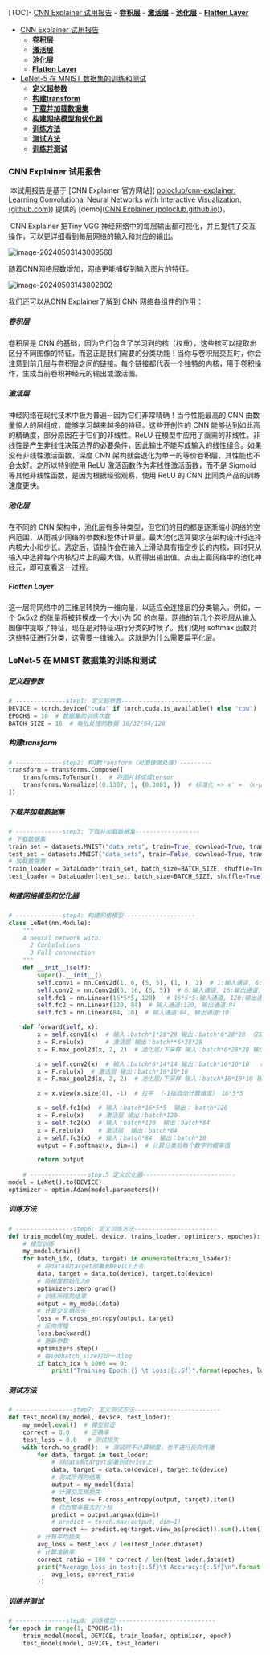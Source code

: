 

[TOC]- [CNN Explainer 试用报告](#cnn-explainer-试用报告)
    - [**卷积层**](#卷积层)
    - [**激活层**](#激活层)
    - [**池化层**](#池化层)
    - [**Flatten Layer**](#flatten-layer)
- [CNN Explainer 试用报告](#cnn-explainer-试用报告)
    - [**卷积层**](#卷积层)
    - [**激活层**](#激活层)
    - [**池化层**](#池化层)
    - [**Flatten Layer**](#flatten-layer)
- [LeNet-5 在 MNIST 数据集的训练和测试](#lenet-5-在-mnist-数据集的训练和测试)
    - [**定义超参数**](#定义超参数)
    - [**构建transform**](#构建transform)
    - [**下载并加载数据集**](#下载并加载数据集)
    - [**构建网络模型和优化器**](#构建网络模型和优化器)
    - [**训练方法**](#训练方法)
    - [**测试方法**](#测试方法)
    - [**训练并测试**](#训练并测试)


### CNN Explainer 试用报告

​	本试用报告是基于 [CNN Explainer 官方网站]( [poloclub/cnn-explainer: Learning Convolutional Neural Networks with Interactive Visualization. (github.com)](https://github.com/poloclub/cnn-explainer?tab=readme-ov-file)) 提供的 [demo]([CNN Explainer (poloclub.github.io)](https://poloclub.github.io/cnn-explainer/))。

​	CNN Explainer 把Tiny VGG 神经网络中的每层输出都可视化，并且提供了交互操作，可以更详细看到每层网络的输入和对应的输出。

![image-20240503143009568](assets/image-20240503143009568-1714717891104-2.png)

随着CNN网络层数增加，网络更能捕捉到输入图片的特征。

![image-20240503143802802](assets/image-20240503143802802-1714718285444-1-1714718288327-3.png)

我们还可以从CNN Explainer了解到 CNN 网络各组件的作用：

##### **卷积层**

卷积层是 CNN 的基础，因为它们包含了学习到的核（权重），这些核可以提取出区分不同图像的特征，而这正是我们需要的分类功能！当你与卷积层交互时，你会注意到前几层与卷积层之间的链接。每个链接都代表一个独特的内核，用于卷积操作，生成当前卷积神经元的输出或激活图。

##### **激活层**

神经网络在现代技术中极为普遍--因为它们非常精确！当今性能最高的 CNN 由数量惊人的层组成，能够学习越来越多的特征。这些开创性的 CNN 能够达到如此高的精确度，部分原因在于它们的非线性。ReLU 在模型中应用了亟需的非线性。非线性是产生非线性决策边界的必要条件，因此输出不能写成输入的线性组合。如果没有非线性激活函数，深度 CNN 架构就会退化为单一的等价卷积层，其性能也不会太好。之所以特别使用 ReLU 激活函数作为非线性激活函数，而不是 Sigmoid 等其他非线性函数，是因为根据经验观察，使用 ReLU 的 CNN 比同类产品的训练速度更快。

##### **池化层** 

在不同的 CNN 架构中，池化层有多种类型，但它们的目的都是逐渐缩小网络的空间范围，从而减少网络的参数和整体计算量。最大池化运算要求在架构设计时选择内核大小和步长。选定后，该操作会在输入上滑动具有指定步长的内核，同时只从输入中选择每个内核切片上的最大值，从而得出输出值。点击上面网络中的池化神经元，即可查看这一过程。

##### **Flatten Layer**

这一层将网络中的三维层转换为一维向量，以适应全连接层的分类输入。例如，一个 5x5x2 的张量将被转换成一个大小为 50 的向量。网络的前几个卷积层从输入图像中提取了特征，现在是对特征进行分类的时候了。我们使用 softmax 函数对这些特征进行分类，这需要一维输入。这就是为什么需要扁平化层。

### LeNet-5 在 MNIST 数据集的训练和测试

##### **定义超参数**

```python
# --------------step1: 定义超参数-------------------------
DEVICE = torch.device("cuda" if torch.cuda.is_available() else "cpu")  # 是否用GPU
EPOCHS = 10  # 数据集的训练次数
BATCH_SIZE = 16  # 每批处理的数据 16/32/64/128
```

##### **构建transform**

```python
# -------------step2: 构建transform（对图像做处理）---------
transform = transforms.Compose([
    transforms.ToTensor(),  # 将图片转成成tensor
    transforms.Normalize((0.1307, ), (0.3081, ))  # 标准化 => x' = （x-μ）/σ
])
```

##### **下载并加载数据集**

```python
# -------------step3: 下载并加载数据集------------------
# 下载数据集
train_set = datasets.MNIST("data_sets", train=True, download=True, transform=transform)
test_set = datasets.MNIST("data_sets", train=False, download=True, transform=transform)
# 加载数据集
train_loader = DataLoader(train_set, batch_size=BATCH_SIZE, shuffle=True)
test_loader = DataLoader(test_set, batch_size=BATCH_SIZE, shuffle=True)
```

##### **构建网络模型和优化器**

```python
# -------------step4: 构建网络模型--------------------
class LeNet(nn.Module):
    """
    A neural network with:
      2 Conbolutions
      3 Full connnection
    """
    def __init__(self):
        super().__init__()
        self.conv1 = nn.Conv2d(1, 6, (5, 5), (1, ), 2)  # 1:输入通道, 6:输出通道, (5,5):kernel_size, 1:stride, 2:padding
        self.conv2 = nn.Conv2d(6, 16, (5, 5))  # 6:输入通道, 16:输出通道, (5,5):kernel_size
        self.fc1 = nn.Linear(16*5*5, 120)   # 16*5*5:输入通道, 120:输出通道
        self.fc2 = nn.Linear(120, 84)  # 输入通道:120, 输出通道:84
        self.fc3 = nn.Linear(84, 10)  # 输入通道:84, 输出通道:10

    def forward(self, x):
        x = self.conv1(x)  # 输入：batch*1*28*28 输出：batch*6*28*28 （28+2*2-5+1=28）
        x = F.relu(x)      # 激活层 输出：batch**6*28*28
        x = F.max_pool2d(x, 2, 2)  # 池化层/下采样 输入：batch*6*28*28 输出：batch*6*14*14

        x = self.conv2(x)  # 输入：batch*6*14*14 输出：batch*16*10*10  （14+2*0-5+1=10）
        x = F.relu(x)  # 激活层 输出：batch*16*10*10
        x = F.max_pool2d(x, 2, 2)  # 池化层/下采样 输入：batch*16*10*10 输出：16*5*5

        x = x.view(x.size(0), -1)  # 拉平 （-1指自动计算维度） 16*5*5

        x = self.fc1(x)  # 输入：batch*16*5*5  输出： batch*120
        x = F.relu(x)    # 激活层 输出：batch*120
        x = self.fc2(x)  # 输入：batch*120  输出：batch*84
        x = F.relu(x)    # 激活层  输出：batch*84
        x = self.fc3(x)  # 输入：batch*84  输出：batch*10
        output = F.softmax(x, dim=1)  # 计算分类后每个数字的概率值

        return output
    
    # ----------------step:5 定义优化器--------------------------
model = LeNet().to(DEVICE)
optimizer = optim.Adam(model.parameters())
```

##### **训练方法**

```python
# ----------------step6: 定义训练方法-----------------------
def train_model(my_model, device, trains_loader, optimizers, epoches):
    # 模型训练
    my_model.train()
    for batch_idx, (data, target) in enumerate(trains_loader):
        # 将data和target部署到DEVICE上去
        data, target = data.to(device), target.to(device)
        # 将梯度初始化为0
        optimizers.zero_grad()
        # 训练所得的结果
        output = my_model(data)
        # 计算交叉熵损失
        loss = F.cross_entropy(output, target)
        # 反向传播
        loss.backward()
        # 更新参数
        optimizers.step()
        # 每100batch_size打印一次log
        if batch_idx % 1000 == 0:
            print("Training Epoch:{} \t Loss:{:.5f}".format(epoches, loss.item()))
```

##### **测试方法** 

```python
# ----------------step7: 定义测试方法------------------------
def test_model(my_model, device, test_loder):
    my_model.eval()  # 模型验证
    correct = 0.0    # 正确率
    test_loss = 0.0   # 测试损失
    with torch.no_grad():  # 测试时不计算梯度，也不进行反向传播
        for data, target in test_loder:
            # 将data和target部署到device上
            data, target = data.to(device), target.to(device)
            # 测试所得的结果
            output = my_model(data)
            # 计算交叉熵损失
            test_loss += F.cross_entropy(output, target).item()
            # 找到概率最大的下标
            predict = output.argmax(dim=1)
            # predict = torch.max(output, dim=1)
            correct += predict.eq(target.view_as(predict)).sum().item()  # 累计正确的值
        # 计算平均损失
        avg_loss = test_loss / len(test_loder.dataset)
        # 计算准确率
        correct_ratio = 100 * correct / len(test_loder.dataset)
        print("Average_loss in test:{:.5f}\t Accuracy:{:.5f}\n".format(
            avg_loss, correct_ratio
        ))

```

##### **训练并测试**

```python
# --------------step8: 训练模型----------------------------
for epoch in range(1, EPOCHS+1):
    train_model(model, DEVICE, train_loader, optimizer, epoch)
    test_model(model, DEVICE, test_loader)
```

